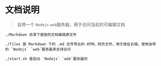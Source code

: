 # 文档说明

>  自带一个 `Nodejs` `web`服务器，用于访问当前的可编辑文档

```
./Markdown 目录下是放的文档编辑原文件

./files 是 Markdown 下的 .md 文件导出的 HTML 网页文件，用于放在云端，使用自带的 `Nodejs` `web`服务器来支持访问

./start.sh 是启动 `Nodejs` `web`服务器的
```

